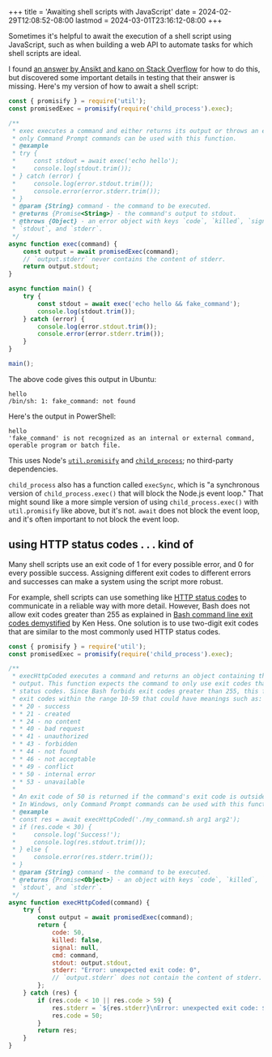 +++
title = 'Awaiting shell scripts with JavaScript'
date = 2024-02-29T12:08:52-08:00
lastmod = 2024-03-01T23:16:12-08:00
+++

Sometimes it's helpful to await the execution of a shell script using JavaScript, such as when building a web API to automate tasks for which shell scripts are ideal.

I found [an answer by Ansikt and kano on Stack Overflow](https://stackoverflow.com/a/50335035) for how to do this, but discovered some important details in testing that their answer is missing. Here's my version of how to await a shell script:

```js
const { promisify } = require('util');
const promisedExec = promisify(require('child_process').exec);

/**
 * exec executes a command and either returns its output or throws an error. In Windows,
 * only Command Prompt commands can be used with this function.
 * @example
 * try {
 *     const stdout = await exec('echo hello');
 *     console.log(stdout.trim());
 * } catch (error) {
 *     console.log(error.stdout.trim());
 *     console.error(error.stderr.trim());
 * }
 * @param {String} command - the command to be executed.
 * @returns {Promise<String>} - the command's output to stdout.
 * @throws {Object} - an error object with keys `code`, `killed`, `signal`, `cmd`,
 * `stdout`, and `stderr`.
 */
async function exec(command) {
    const output = await promisedExec(command);
    // `output.stderr` never contains the content of stderr.
    return output.stdout;
}

async function main() {
    try {
        const stdout = await exec('echo hello && fake_command');
        console.log(stdout.trim());
    } catch (error) {
        console.log(error.stdout.trim());
        console.error(error.stderr.trim());
    }
}

main();
```

The above code gives this output in Ubuntu:

```shell
hello
/bin/sh: 1: fake_command: not found
```

Here's the output in PowerShell:

```shell
hello
'fake_command' is not recognized as an internal or external command,
operable program or batch file.
```

This uses Node's [`util.promisify`](https://nodejs.org/api/util.html#util_util_promisify_original) and [`child_process`](https://nodejs.org/api/child_process.html); no third-party dependencies.

`child_process` also has a function called `execSync`, which is "a synchronous version of `child_process.exec()` that will block the Node.js event loop." That might sound like a more simple version of using `child_process.exec()` with `util.promisify` like above, but it's not. `await` does not block the event loop, and it's often important to not block the event loop.

## using HTTP status codes . . . kind of

Many shell scripts use an exit code of 1 for every possible error, and 0 for every possible success. Assigning different exit codes to different errors and successes can make a system using the script more robust.

For example, shell scripts can use something like [HTTP status codes](https://developer.mozilla.org/en-US/docs/Web/HTTP/Status) to communicate in a reliable way with more detail. However, Bash does not allow exit codes greater than 255 as explained in [Bash command line exit codes demystified](https://www.redhat.com/sysadmin/exit-codes-demystified) by Ken Hess. One solution is to use two-digit exit codes that are similar to the most commonly used HTTP status codes.

```js
const { promisify } = require('util');
const promisedExec = promisify(require('child_process').exec);

/**
 * execHttpCoded executes a command and returns an object containing the command's
 * output. This function expects the command to only use exit codes that resemble HTTP
 * status codes. Since Bash forbids exit codes greater than 255, this function allows
 * exit codes within the range 10-59 that could have meanings such as:
 * * 20 - success
 * * 21 - created
 * * 24 - no content
 * * 40 - bad request
 * * 41 - unauthorized
 * * 43 - forbidden
 * * 44 - not found
 * * 46 - not acceptable
 * * 49 - conflict
 * * 50 - internal error
 * * 53 - unavailable
 *
 * An exit code of 50 is returned if the command's exit code is outside the range 10-59.
 * In Windows, only Command Prompt commands can be used with this function.
 * @example
 * const res = await execHttpCoded('./my_command.sh arg1 arg2');
 * if (res.code < 30) {
 *     console.log('Success!');
 *     console.log(res.stdout.trim());
 * } else {
 *     console.error(res.stderr.trim());
 * }
 * @param {String} command - the command to be executed.
 * @returns {Promise<Object>} - an object with keys `code`, `killed`, `signal`, `cmd`,
 * `stdout`, and `stderr`.
 */
async function execHttpCoded(command) {
    try {
        const output = await promisedExec(command);
        return {
            code: 50,
            killed: false,
            signal: null,
            cmd: command,
            stdout: output.stdout,
            stderr: "Error: unexpected exit code: 0",
            // `output.stderr` does not contain the content of stderr.
        };
    } catch (res) {
        if (res.code < 10 || res.code > 59) {
            res.stderr = `${res.stderr}\nError: unexpected exit code: ${res.code}`;
            res.code = 50;
        }
        return res;
    }
}
```
